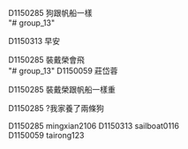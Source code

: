 D1150285 狗跟帆船一樣   
"# group_13" 


D1150313 早安 

D1150285 裝戴榮會飛  
﻿"# group_13" 
D1150059 莊岱蓉

D1150285 裝戴榮跟帆船一樣重   

D1150285 ?我家養了兩條狗

D1150285 mingxian2106
D1150313 sailboat0116   
D1150059 tairong123